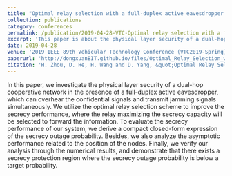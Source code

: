 ```yaml
---
title: "Optimal relay selection with a full-duplex active eavesdropper in cooperative wireless networks"
collection: publications
category: conferences
permalink: /publication/2019-04-28-VTC-Optimal relay selection with a full-duplex active eavesdropper in cooperative wireless networks-number-3
excerpt: 'This paper is about the physical layer security of a dual-hop cooperative network in the presence of a full-duplex active eavesdropper, which can overhear the confidential signals and transmit jamming signals simultaneously.'
date: 2019-04-28
venue: '2019 IEEE 89th Vehicular Technology Conference (VTC2019-Spring)'
paperurl: 'http://dongxuanBIT.github.io/files/Optimal_Relay_Selection_with_a_Full-Duplex_Active_Eavesdropper_in_Cooperative_Wireless_Networks.pdf'
citation: 'H. Zhou, D. He, H. Wang and D. Yang, &quot;Optimal Relay Selection with a Full-Duplex Active Eavesdropper in Cooperative Wireless Networks,&quot; in <i>Proc. IEEE 89th Veh. Technol. Conf. (VTC-Spring)</i>, Kuala Lumpur, Malaysia, 2019, pp. 1–5.'
---
```


In this paper, we investigate the physical layer security of a dual-hop cooperative network in the presence of a full-duplex active eavesdropper, which can overhear the confidential signals and transmit jamming signals simultaneously. We utilize the optimal relay selection scheme to improve the secrecy performance, where the relay maximizing the secrecy capacity will be selected to forward the information. To evaluate the secrecy performance of our system, we derive a compact closed-form expression of the secrecy outage probability. Besides, we also analyze the asymptotic performance related to the position of the nodes. Finally, we verify our analysis through the numerical results, and demonstrate that there exists a secrecy protection region where the secrecy outage probability is below a target probability.
